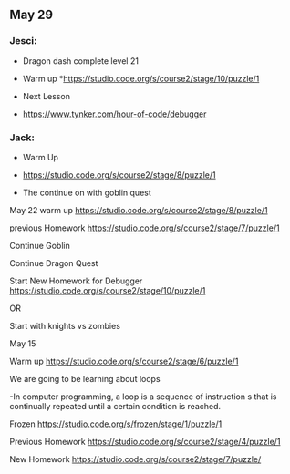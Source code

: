 ## May 29

### Jesci:

* Dragon dash complete level 21

- Warm up
*https://studio.code.org/s/course2/stage/10/puzzle/1

- Next Lesson
* https://www.tynker.com/hour-of-code/debugger


### Jack:
* Warm Up
- https://studio.code.org/s/course2/stage/8/puzzle/1

* The continue on with goblin quest







May 22
warm up
https://studio.code.org/s/course2/stage/8/puzzle/1

previous Homework
https://studio.code.org/s/course2/stage/7/puzzle/1


Continue Goblin


Continue Dragon Quest

Start New Homework for Debugger
https://studio.code.org/s/course2/stage/10/puzzle/1

OR

Start with knights vs zombies





May 15

Warm up
https://studio.code.org/s/course2/stage/6/puzzle/1


We are going to be learning about loops

-In computer programming, a loop is a sequence of instruction s that is continually repeated until a certain condition is reached.





Frozen
https://studio.code.org/s/frozen/stage/1/puzzle/1


Previous Homework
https://studio.code.org/s/course2/stage/4/puzzle/1

New Homework
https://studio.code.org/s/course2/stage/7/puzzle/
